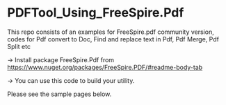# PDFTool_Using_FreeSpire.Pdf
This repo consists of an examples for FreeSpire.pdf community version, codes for Pdf convert to Doc, Find and replace text in Pdf, Pdf Merge, Pdf Split etc

 -> Install package FreeSpire.Pdf from https://www.nuget.org/packages/FreeSpire.PDF/#readme-body-tab

 -> You can use this code to build your utility.

 Please see the sample pages below.

 


